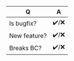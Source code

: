 | Q             | A      |
| ------------- | ------ |
| Is bugfix?    | ✔️/❌ |
| New feature?  | ✔️/❌ |
| Breaks BC?    | ✔️/❌ |
